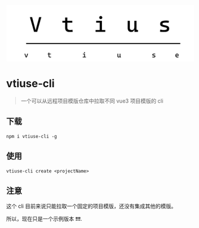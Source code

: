 <p align="center">
    <img src="./public/vtiuse.svg" />
</p>

<h1>vtiuse-cli</h1>

> 一个可以从远程项目模版仓库中拉取不同 vue3 项目模版的 cli

## 下载

```shell
npm i vtiuse-cli -g
```

## 使用

```shell
vtiuse-cli create <projectName>
```

## 注意

这个 cli 目前来说只能拉取一个固定的项目模版，还没有集成其他的模版。

所以，现在只是一个示例版本 ❗❗❗.
